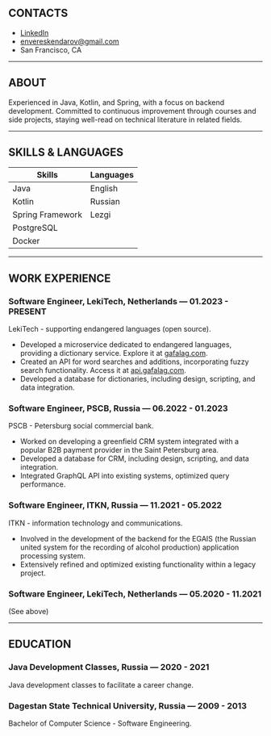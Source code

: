 ## CONTACTS

- [LinkedIn](https://linkedin.com/in/eskendarov)
- [envereskendarov@gmail.com](mailto:envereskendarov@gmail.com)
- San Francisco, CA

---

## ABOUT

Experienced in Java, Kotlin, and Spring, with a focus on backend development. Committed to continuous improvement through courses and side projects, staying well-read on technical literature in related fields.

---

## SKILLS & LANGUAGES

| Skills            | Languages         |
| ----------------- | ----------------- |
| Java              | English           |
| Kotlin            | Russian           |
| Spring Framework  | Lezgi             |
| PostgreSQL        |                   |
| Docker            |                   |

---

## WORK EXPERIENCE

### Software Engineer, LekiTech, Netherlands — 01.2023 - PRESENT

LekiTech - supporting endangered languages (open source).

- Developed a microservice dedicated to endangered languages, providing a dictionary service. Explore it at [gafalag.com](https://gafalag.com).
- Created an API for word searches and additions, incorporating fuzzy search functionality. Access it at [api.gafalag.com](https://api.gafalag.com).
- Developed a database for dictionaries, including design, scripting, and data integration.

### Software Engineer, PSCB, Russia — 06.2022 - 01.2023

PSCB - Petersburg social commercial bank.

- Worked on developing a greenfield CRM system integrated with a popular B2B payment provider in the Saint Petersburg area.
- Developed a database for CRM, including design, scripting, and data integration.
- Integrated GraphQL API into existing systems, optimized query performance.

### Software Engineer, ITKN, Russia — 11.2021 - 05.2022

ITKN - information technology and communications.

- Involved in the development of the backend for the EGAIS (the Russian united system for the recording of alcohol production) application processing system.
- Extensively refined and optimized existing functionality within a legacy project.

### Software Engineer, LekiTech, Netherlands — 05.2020 - 11.2021

(See above)

---

## EDUCATION

### Java Development Classes, Russia — 2020 - 2021

Java development classes to facilitate a career change.

### Dagestan State Technical University, Russia — 2009 - 2013

Bachelor of Computer Science - Software Engineering.
